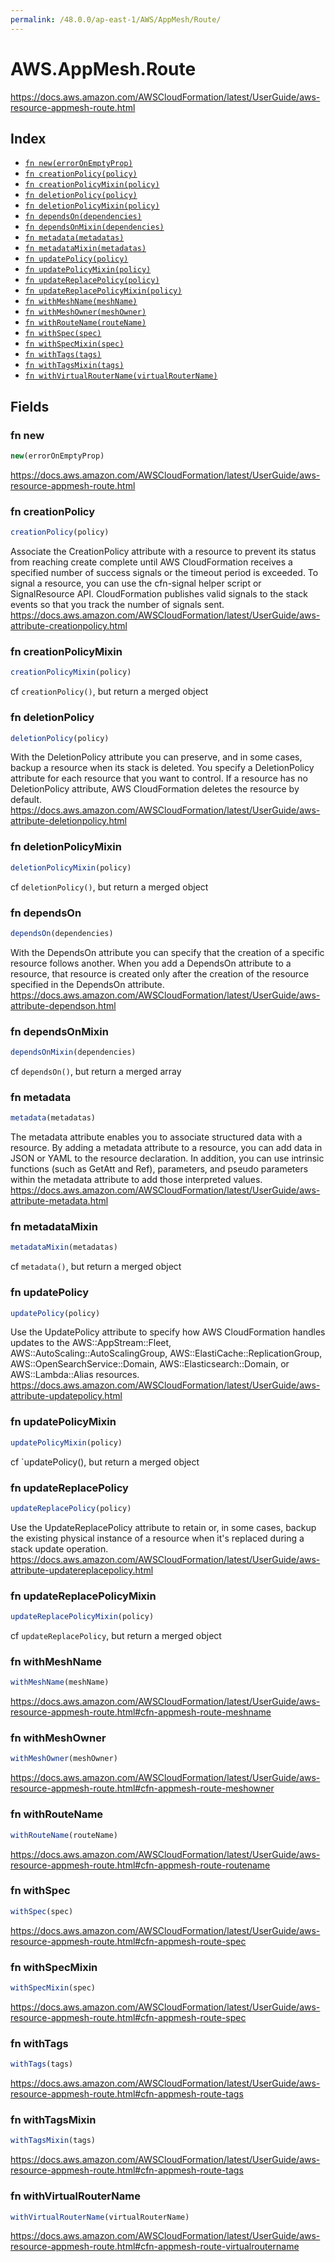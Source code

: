 ```yaml
---
permalink: /48.0.0/ap-east-1/AWS/AppMesh/Route/
---
```


# AWS.AppMesh.Route

https://docs.aws.amazon.com/AWSCloudFormation/latest/UserGuide/aws-resource-appmesh-route.html

## Index

* [`fn new(errorOnEmptyProp)`](#fn-new)
* [`fn creationPolicy(policy)`](#fn-creationpolicy)
* [`fn creationPolicyMixin(policy)`](#fn-creationpolicymixin)
* [`fn deletionPolicy(policy)`](#fn-deletionpolicy)
* [`fn deletionPolicyMixin(policy)`](#fn-deletionpolicymixin)
* [`fn dependsOn(dependencies)`](#fn-dependson)
* [`fn dependsOnMixin(dependencies)`](#fn-dependsonmixin)
* [`fn metadata(metadatas)`](#fn-metadata)
* [`fn metadataMixin(metadatas)`](#fn-metadatamixin)
* [`fn updatePolicy(policy)`](#fn-updatepolicy)
* [`fn updatePolicyMixin(policy)`](#fn-updatepolicymixin)
* [`fn updateReplacePolicy(policy)`](#fn-updatereplacepolicy)
* [`fn updateReplacePolicyMixin(policy)`](#fn-updatereplacepolicymixin)
* [`fn withMeshName(meshName)`](#fn-withmeshname)
* [`fn withMeshOwner(meshOwner)`](#fn-withmeshowner)
* [`fn withRouteName(routeName)`](#fn-withroutename)
* [`fn withSpec(spec)`](#fn-withspec)
* [`fn withSpecMixin(spec)`](#fn-withspecmixin)
* [`fn withTags(tags)`](#fn-withtags)
* [`fn withTagsMixin(tags)`](#fn-withtagsmixin)
* [`fn withVirtualRouterName(virtualRouterName)`](#fn-withvirtualroutername)

## Fields

### fn new

```ts
new(errorOnEmptyProp)
```

https://docs.aws.amazon.com/AWSCloudFormation/latest/UserGuide/aws-resource-appmesh-route.html

### fn creationPolicy

```ts
creationPolicy(policy)
```

Associate the CreationPolicy attribute with a resource to prevent its status from reaching create complete until AWS CloudFormation receives a specified number of success signals or the timeout period is exceeded. To signal a resource, you can use the cfn-signal helper script or SignalResource API. CloudFormation publishes valid signals to the stack events so that you track the number of signals sent. 
https://docs.aws.amazon.com/AWSCloudFormation/latest/UserGuide/aws-attribute-creationpolicy.html

### fn creationPolicyMixin

```ts
creationPolicyMixin(policy)
```

cf `creationPolicy()`, but return a merged object

### fn deletionPolicy

```ts
deletionPolicy(policy)
```

With the DeletionPolicy attribute you can preserve, and in some cases, backup a resource when its stack is deleted. You specify a DeletionPolicy attribute for each resource that you want to control. If a resource has no DeletionPolicy attribute, AWS CloudFormation deletes the resource by default. 
https://docs.aws.amazon.com/AWSCloudFormation/latest/UserGuide/aws-attribute-deletionpolicy.html

### fn deletionPolicyMixin

```ts
deletionPolicyMixin(policy)
```

cf `deletionPolicy()`, but return a merged object

### fn dependsOn

```ts
dependsOn(dependencies)
```

With the DependsOn attribute you can specify that the creation of a specific resource follows another. When you add a DependsOn attribute to a resource, that resource is created only after the creation of the resource specified in the DependsOn attribute. 
https://docs.aws.amazon.com/AWSCloudFormation/latest/UserGuide/aws-attribute-dependson.html

### fn dependsOnMixin

```ts
dependsOnMixin(dependencies)
```

cf `dependsOn()`, but return a merged array

### fn metadata

```ts
metadata(metadatas)
```

The metadata attribute enables you to associate structured data with a resource. By adding a metadata attribute to a resource, you can add data in JSON or YAML to the resource declaration. In addition, you can use intrinsic functions (such as GetAtt and Ref), parameters, and pseudo parameters within the metadata attribute to add those interpreted values. 
https://docs.aws.amazon.com/AWSCloudFormation/latest/UserGuide/aws-attribute-metadata.html

### fn metadataMixin

```ts
metadataMixin(metadatas)
```

cf `metadata()`, but return a merged object

### fn updatePolicy

```ts
updatePolicy(policy)
```

Use the UpdatePolicy attribute to specify how AWS CloudFormation handles updates to the AWS::AppStream::Fleet, AWS::AutoScaling::AutoScalingGroup, AWS::ElastiCache::ReplicationGroup, AWS::OpenSearchService::Domain, AWS::Elasticsearch::Domain, or AWS::Lambda::Alias resources. 
https://docs.aws.amazon.com/AWSCloudFormation/latest/UserGuide/aws-attribute-updatepolicy.html

### fn updatePolicyMixin

```ts
updatePolicyMixin(policy)
```

cf `updatePolicy(), but return a merged object

### fn updateReplacePolicy

```ts
updateReplacePolicy(policy)
```

Use the UpdateReplacePolicy attribute to retain or, in some cases, backup the existing physical instance of a resource when it's replaced during a stack update operation. 
https://docs.aws.amazon.com/AWSCloudFormation/latest/UserGuide/aws-attribute-updatereplacepolicy.html

### fn updateReplacePolicyMixin

```ts
updateReplacePolicyMixin(policy)
```

cf `updateReplacePolicy`, but return a merged object

### fn withMeshName

```ts
withMeshName(meshName)
```

https://docs.aws.amazon.com/AWSCloudFormation/latest/UserGuide/aws-resource-appmesh-route.html#cfn-appmesh-route-meshname

### fn withMeshOwner

```ts
withMeshOwner(meshOwner)
```

https://docs.aws.amazon.com/AWSCloudFormation/latest/UserGuide/aws-resource-appmesh-route.html#cfn-appmesh-route-meshowner

### fn withRouteName

```ts
withRouteName(routeName)
```

https://docs.aws.amazon.com/AWSCloudFormation/latest/UserGuide/aws-resource-appmesh-route.html#cfn-appmesh-route-routename

### fn withSpec

```ts
withSpec(spec)
```

https://docs.aws.amazon.com/AWSCloudFormation/latest/UserGuide/aws-resource-appmesh-route.html#cfn-appmesh-route-spec

### fn withSpecMixin

```ts
withSpecMixin(spec)
```

https://docs.aws.amazon.com/AWSCloudFormation/latest/UserGuide/aws-resource-appmesh-route.html#cfn-appmesh-route-spec

### fn withTags

```ts
withTags(tags)
```

https://docs.aws.amazon.com/AWSCloudFormation/latest/UserGuide/aws-resource-appmesh-route.html#cfn-appmesh-route-tags

### fn withTagsMixin

```ts
withTagsMixin(tags)
```

https://docs.aws.amazon.com/AWSCloudFormation/latest/UserGuide/aws-resource-appmesh-route.html#cfn-appmesh-route-tags

### fn withVirtualRouterName

```ts
withVirtualRouterName(virtualRouterName)
```

https://docs.aws.amazon.com/AWSCloudFormation/latest/UserGuide/aws-resource-appmesh-route.html#cfn-appmesh-route-virtualroutername